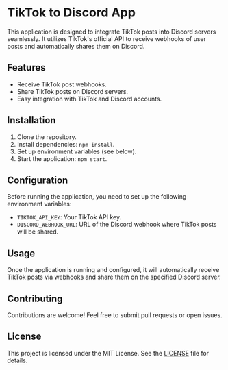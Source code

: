 # TikTok to Discord App

This application is designed to integrate TikTok posts into Discord servers seamlessly. It utilizes TikTok's official API to receive webhooks of user posts and automatically shares them on Discord.

## Features

- Receive TikTok post webhooks.
- Share TikTok posts on Discord servers.
- Easy integration with TikTok and Discord accounts.

## Installation

1. Clone the repository.
2. Install dependencies: `npm install`.
3. Set up environment variables (see below).
4. Start the application: `npm start`.

## Configuration

Before running the application, you need to set up the following environment variables:

- `TIKTOK_API_KEY`: Your TikTok API key.
- `DISCORD_WEBHOOK_URL`: URL of the Discord webhook where TikTok posts will be shared.

## Usage

Once the application is running and configured, it will automatically receive TikTok posts via webhooks and share them on the specified Discord server.

## Contributing

Contributions are welcome! Feel free to submit pull requests or open issues.

## License

This project is licensed under the MIT License. See the [LICENSE](LICENSE) file for details.
